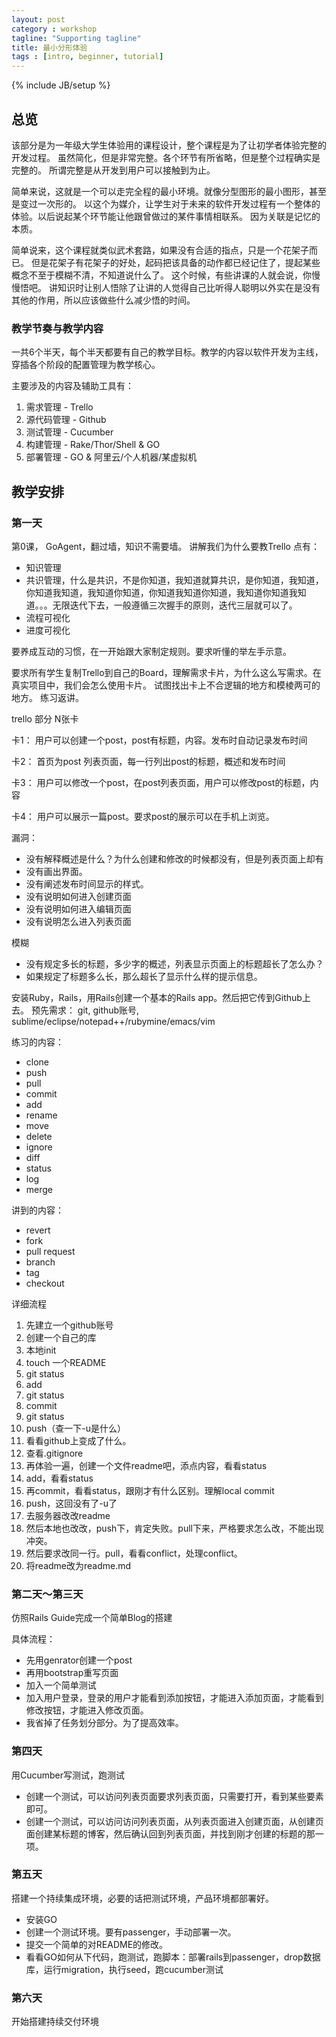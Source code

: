```yaml
---
layout: post
category : workshop
tagline: "Supporting tagline"
title: 最小分形体验
tags : [intro, beginner, tutorial]
---
```

{% include JB/setup %}

## 总览

该部分是为一年级大学生体验用的课程设计，整个课程是为了让初学者体验完整的开发过程。
虽然简化，但是非常完整。各个环节有所省略，但是整个过程确实是完整的。
所谓完整是从开发到用户可以接触到为止。

简单来说，这就是一个可以走完全程的最小环境。就像分型图形的最小图形，甚至是变过一次形的。
以这个为媒介，让学生对于未来的软件开发过程有一个整体的体验。以后说起某个环节能让他跟曾做过的某件事情相联系。
因为关联是记忆的本质。

简单说来，这个课程就类似武术套路，如果没有合适的指点，只是一个花架子而已。
但是花架子有花架子的好处，起码把该具备的动作都已经记住了，提起某些概念不至于模糊不清，不知道说什么了。
这个时候，有些讲课的人就会说，你慢慢悟吧。
讲知识时让别人悟除了让讲的人觉得自己比听得人聪明以外实在是没有其他的作用，所以应该做些什么减少悟的时间。

### 教学节奏与教学内容

一共6个半天，每个半天都要有自己的教学目标。教学的内容以软件开发为主线，穿插各个阶段的配置管理为教学核心。

主要涉及的内容及辅助工具有：

1. 需求管理 - Trello
2. 源代码管理 - Github
3. 测试管理 - Cucumber
4. 构建管理 - Rake/Thor/Shell & GO
5. 部署管理 - GO & 阿里云/个人机器/某虚拟机

## 教学安排

### 第一天


第0课， GoAgent，翻过墙，知识不需要墙。
讲解我们为什么要教Trello
点有：

  - 知识管理
  - 共识管理，什么是共识，不是你知道，我知道就算共识，是你知道，我知道，你知道我知道，我知道你知道，你知道我知道你知道，我知道你知道我知道。。。无限迭代下去，一般遵循三次握手的原则，迭代三层就可以了。
  - 流程可视化
  - 进度可视化

要养成互动的习惯，在一开始跟大家制定规则。要求听懂的举左手示意。

要求所有学生复制Trello到自己的Board，理解需求卡片，为什么这么写需求。在真实项目中，我们会怎么使用卡片。
试图找出卡上不合逻辑的地方和模棱两可的地方。
练习返讲。

trello 部分
N张卡

卡1：
   用户可以创建一个post，post有标题，内容。发布时自动记录发布时间

卡2：
   首页为post 列表页面，每一行列出post的标题，概述和发布时间

卡3：
   用户可以修改一个post，在post列表页面，用户可以修改post的标题，内容

卡4：
   用户可以展示一篇post。要求post的展示可以在手机上浏览。

漏洞：

   - 没有解释概述是什么？为什么创建和修改的时候都没有，但是列表页面上却有
   - 没有画出界面。
   - 没有阐述发布时间显示的样式。
   - 没有说明如何进入创建页面
   - 没有说明如何进入编辑页面
   - 没有说明怎么进入列表页面

模糊
   - 没有规定多长的标题，多少字的概述，列表显示页面上的标题超长了怎么办？
   - 如果规定了标题多么长，那么超长了显示什么样的提示信息。



安装Ruby，Rails，用Rails创建一个基本的Rails app。然后把它传到Github上去。
预先需求： git, github账号, sublime/eclipse/notepad++/rubymine/emacs/vim

练习的内容：

- clone
- push
- pull
- commit
- add
- rename
- move
- delete
- ignore
- diff
- status
- log
- merge

讲到的内容：

- revert
- fork
- pull request
- branch
- tag
- checkout

详细流程

1. 先建立一个github账号
1. 创建一个自己的库
1. 本地init
1. touch 一个README
1. git status
1. add
1. git status
1. commit
1. git status
1. push（查一下-u是什么）
1. 看看github上变成了什么。
1. 查看.gitignore
1. 再体验一遍，创建一个文件readme吧，添点内容，看看status
1. add，看看status
1. 再commit，看看status，跟刚才有什么区别。理解local commit
1. push，这回没有了-u了
1. 去服务器改改readme
1. 然后本地也改改，push下，肯定失败。pull下来，严格要求怎么改，不能出现冲突。
1. 然后要求改同一行。pull，看看conflict，处理conflict。
1. 将readme改为readme.md

### 第二天～第三天


仿照Rails Guide完成一个简单Blog的搭建

具体流程：

- 先用genrator创建一个post
- 再用bootstrap重写页面
- 加入一个简单测试
- 加入用户登录，登录的用户才能看到添加按钮，才能进入添加页面，才能看到修改按钮，才能进入修改页面。
- 我省掉了任务划分部分。为了提高效率。


### 第四天


用Cucumber写测试，跑测试

- 创建一个测试，可以访问列表页面要求列表页面，只需要打开，看到某些要素即可。
- 创建一个测试，可以访问访问列表页面，从列表页面进入创建页面，从创建页面创建某标题的博客，然后确认回到列表页面，并找到刚才创建的标题的那一项。

### 第五天


搭建一个持续集成环境，必要的话把测试环境，产品环境都部署好。

- 安装GO
- 创建一个测试环境。要有passenger，手动部署一次。
- 提交一个简单的对README的修改。
- 看看GO如何从下代码，跑测试，跑脚本：部署rails到passenger，drop数据库，运行migration，执行seed，跑cucumber测试


### 第六天

开始搭建持续交付环境





